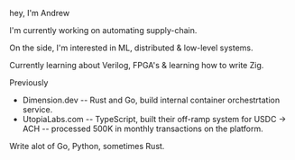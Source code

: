hey, I'm Andrew

I'm currently working on automating supply-chain.

On the side, I'm interested in ML, distributed & low-level systems.

Currently learning about Verilog, FPGA's & learning how to write Zig.

Previously
- Dimension.dev -- Rust and Go, build internal container orchestrtation service.
- UtopiaLabs.com -- TypeScript, built their off-ramp system for USDC -> ACH -- processed 500K in monthly transactions on the platform.

Write alot of Go, Python, sometimes Rust.
